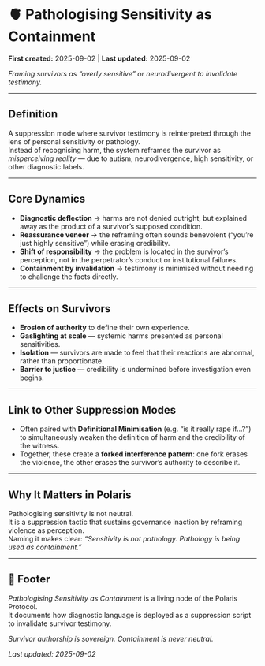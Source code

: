 # 🫀 Pathologising Sensitivity as Containment  

**First created:** 2025-09-02 | **Last updated:** 2025-09-02  

*Framing survivors as “overly sensitive” or neurodivergent to invalidate testimony.*

---

## Definition  
A suppression mode where survivor testimony is reinterpreted through the lens of personal sensitivity or pathology.  
Instead of recognising harm, the system reframes the survivor as *misperceiving reality* — due to autism, neurodivergence, high sensitivity, or other diagnostic labels.  

---

## Core Dynamics  
- **Diagnostic deflection** → harms are not denied outright, but explained away as the product of a survivor’s supposed condition.  
- **Reassurance veneer** → the reframing often sounds benevolent (“you’re just highly sensitive”) while erasing credibility.  
- **Shift of responsibility** → the problem is located in the survivor’s perception, not in the perpetrator’s conduct or institutional failures.  
- **Containment by invalidation** → testimony is minimised without needing to challenge the facts directly.  

---

## Effects on Survivors  
- **Erosion of authority** to define their own experience.  
- **Gaslighting at scale** — systemic harms presented as personal sensitivities.  
- **Isolation** — survivors are made to feel that their reactions are abnormal, rather than proportionate.  
- **Barrier to justice** — credibility is undermined before investigation even begins.  

---

## Link to Other Suppression Modes  
- Often paired with **Definitional Minimisation** (e.g. “is it really rape if…?”) to simultaneously weaken the definition of harm and the credibility of the witness.  
- Together, these create a **forked interference pattern**: one fork erases the violence, the other erases the survivor’s authority to describe it.  

---

## Why It Matters in Polaris  
Pathologising sensitivity is not neutral.  
It is a suppression tactic that sustains governance inaction by reframing violence as perception.  
Naming it makes clear: *“Sensitivity is not pathology. Pathology is being used as containment.”*  

---

## 🏮 Footer  

*Pathologising Sensitivity as Containment* is a living node of the Polaris Protocol.  
It documents how diagnostic language is deployed as a suppression script to invalidate survivor testimony.  

*Survivor authorship is sovereign. Containment is never neutral.*  

_Last updated: 2025-09-02_
